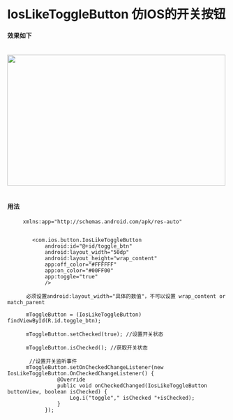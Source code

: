 # IosLikeToggleButton 仿IOS的开关按钮

#### 效果如下
<br/>

<img src="https://github.com/jiaowenzheng/IosLikeToggleButton/raw/master/screen.png" width="500" height="300"/>  

<br/>
<br/>


#### 用法

         xmlns:app="http://schemas.android.com/apk/res-auto"
        
        
            <com.ios.button.IosLikeToggleButton
                android:id="@+id/toggle_btn"
                android:layout_width="50dp"
                android:layout_height="wrap_content"
                app:off_color="#FFFFFF"
                app:on_color="#00FF00"
                app:toggle="true"
                />
                
          必须设置android:layout_width="具体的数值"，不可以设置 wrap_content or match_parent      
        
          mToggleButton = (IosLikeToggleButton) findViewById(R.id.toggle_btn);
        
          mToggleButton.setChecked(true); //设置开关状态
        
          mToggleButton.isChecked(); //获取开关状态
        
           //设置开关监听事件
          mToggleButton.setOnCheckedChangeListener(new IosLikeToggleButton.OnCheckedChangeListener() {
                    @Override
                    public void onCheckedChanged(IosLikeToggleButton buttonView, boolean isChecked) {
                        Log.i("toggle"," isChecked "+isChecked);
                    }
                });          

